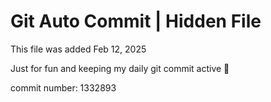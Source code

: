 # Git Auto Commit | Hidden File

This file was added Feb 12, 2025

Just for fun and keeping my daily git commit active 🤪

commit number: 1332893
